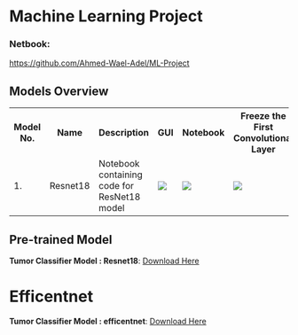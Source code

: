 # Machine Learning Project
### Netbook: 
https://github.com/Ahmed-Wael-Adel/ML-Project
## Models Overview

<table class="tg">
  <tr>
    <th class="tg-yw4l"><b>Model No.</b></th>
    <th class="tg-yw4l"><b>Name</b></th>
    <th class="tg-yw4l"><b>Description</b></th>
    <th class="tg-yw4l"><b>GUI</b></th>
    <th class="tg-yw4l"><b>Notebook</b></th>
    <th class="tg-yw4l"><b>Freeze the First Convolutional Layer</b></th>
  </tr>
  <tr>
    <td class="tg-yw4l">1.</td>
    <td class="tg-yw4l">Resnet18</td>
    <td class="tg-yw4l">Notebook containing code for ResNet18 model</td>
    <td class="tg-yw4l"><a href="https://colab.research.google.com/drive/1SAZatxTrAtJ-lLd8KQbOiupYFvIa8O8s?usp=sharing"><img src="https://colab.research.google.com/assets/colab-badge.svg" width = '' ></a></td>
    <td class="tg-yw4l"><a href="https://colab.research.google.com/drive/1TvRIqIOtK8pc0QvFPd_71dbny2fMyPb8?usp=sharing"><img src="https://colab.research.google.com/assets/colab-badge.svg" width = '' ></a></td>
    <td class="tg-yw4l"><a href="https://colab.research.google.com/drive/1nKAVIAtrVrKnmjKC9VgpKoo-7_ThRH6S?usp=sharing"><img src="https://colab.research.google.com/assets/colab-badge.svg" width = '' ></a></td>
  </tr>
</table>

## Pre-trained Model

**Tumor Classifier Model : Resnet18**: [Download Here](https://drive.google.com/file/d/1qjxYY38cFgW8TH1PMdFU_gl6A93BiDO2/view?usp=sharing)
# Efficentnet
**Tumor Classifier Model : efficentnet**: [Download Here](https://drive.google.com/drive/folders/1Y2cAiVP99qX3fP-hAW1gz3SSw_cmbSo0?usp=sharing)
